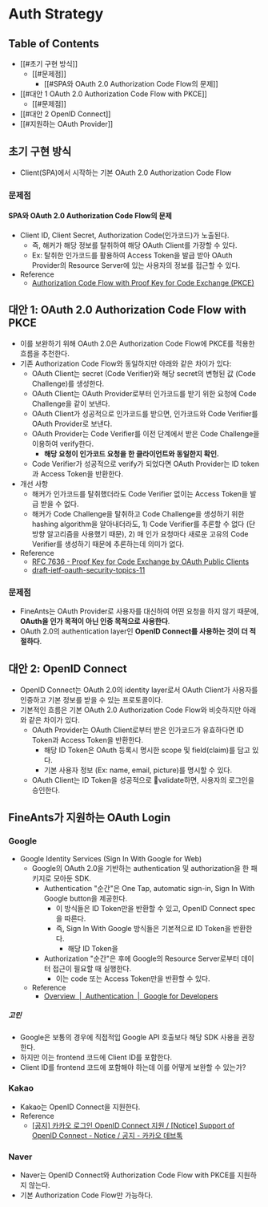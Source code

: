 
# Auth Strategy

## Table of Contents
- [[#초기 구현 방식]]
	- [[#문제점]]
		- [[#SPA와 OAuth 2.0 Authorization Code Flow의 문제]]
- [[#대안 1 OAuth 2.0 Authorization Code Flow with PKCE]]
	- [[#문제점]]
- [[#대안 2 OpenID Connect]]
- [[#지원하는 OAuth Provider]]

## 초기 구현 방식
- Client(SPA)에서 시작하는 기본 OAuth 2.0 Authorization Code Flow
### 문제점
#### SPA와 OAuth 2.0 Authorization Code Flow의 문제
- Client ID, Client Secret, Authorization Code(인가코드)가 노출된다.
	- 즉, 해커가 해당 정보를 탈취하여 해당 OAuth Client를 가장할 수 있다.
	- Ex: 탈취한 인가코드를 활용하여 Access Token을 발급 받아 OAuth Provider의 Resource Server에 있는 사용자의 정보를 접근할 수 있다.
- Reference
	- [Authorization Code Flow with Proof Key for Code Exchange (PKCE)](https://auth0.com/docs/get-started/authentication-and-authorization-flow/authorization-code-flow-with-proof-key-for-code-exchange-pkce)

## 대안 1: OAuth 2.0 Authorization Code Flow with PKCE
- 이를 보완하기 위해 OAuth 2.0은 Authorization Code Flow에 PKCE를 적용한 흐름을 추천한다.
- 기존 Authorization Code Flow와 동일하지만 아래와 같은 차이가 있다:
	- OAuth Client는 secret (Code Verifier)와 해당 secret의 변형된 값 (Code Challenge)를 생성한다.
	- OAuth Client는 OAuth Provider로부터 인가코드를 받기 위한 요청에 Code Challenge을 같이 보낸다.
	- OAuth Client가 성공적으로 인가코드를 받으면, 인가코드와 Code Verifier를 OAuth Provider로 보낸다.
	- OAuth Provider는 Code Verifier를 이전 단계에서 받은 Code Challenge을 이용하여 verify한다.
		- **해당 요청이 인가코드 요청을 한 클라이언트와 동일한지 확인.**
	- Code Verifier가 성공적으로 verify가 되었다면 OAuth Provider는 ID token과 Access Token을 반환한다.
- 개선 사항
	- 해커가 인가코드를 탈취했더라도 Code Verifier 없이는 Access Token을 발급 받을 수 없다.
	- 해커가 Code Challenge을 탈취하고 Code Challenge을 생성하기 위한 hashing algorithm을 알아내더라도, 1) Code Verifier를 추론할 수 없다 (단방향 알고리즘을 사용했기 때문), 2) 매 인가 요청마다 새로운 고유의 Code Verifier를 생성하기 때문에 추론하는데 의미가 없다.
- Reference
	- [RFC 7636 - Proof Key for Code Exchange by OAuth Public Clients](https://datatracker.ietf.org/doc/html/rfc7636)
	- [draft-ietf-oauth-security-topics-11](https://datatracker.ietf.org/doc/html/draft-ietf-oauth-security-topics-11)
### 문제점
- FineAnts는 OAuth Provider로 사용자를 대신하여 어떤 요청을 하지 않기 때문에, **OAuth을 인가 목적이 아닌 인증 목적으로 사용한다**.
- OAuth 2.0의 authentication layer인 **OpenID Connect를 사용하는 것이 더 적절하다**.

## 대안 2: OpenID Connect
- OpenID Connect는 OAuth 2.0의 identity layer로서 OAuth Client가 사용자를 인증하고 기본 정보를 받을 수 있는 프로토콜이다.
- 기본적인 흐름은 기본 OAuth 2.0 Authorization Code Flow와 비슷하지만 아래와 같은 차이가 있다.
	- OAuth Provider는 OAuth Client로부터 받은 인가코드가 유효하다면 ID Token과 Access Token을 반환한다.
		- 해당 ID Token은 OAuth 등록시 명시한 scope 및 field(claim)를 담고 있다.
		- 기본 사용자 정보 (Ex: name, email, picture)를 명시할 수 있다.
	- OAuth Client는 ID Token을 성공적으로 validate하면, 사용자의 로그인을 승인한다.

## FineAnts가 지원하는 OAuth Login
### Google
- Google Identity Services (Sign In With Google for Web)
	- Google의 OAuth 2.0을 기반하는 authentication 및 authorization을 한 패키지로 모아둔 SDK.
		- Authentication "순간"은 One Tap, automatic sign-in, Sign In With Google button을 제공한다.
			- 이 방식들은 ID Token만을 반환할 수 있고, OpenID Connect spec을 따른다.
			- 즉, Sign In With Google 방식들은 기본적으로 ID Token을 반환한다.
				- 해당 ID Token을 
		- Authorization "순간"은 후에 Google의 Resource Server로부터 데이터 접근이 필요할 때 실행한다.
			- 이는 code 또는 Access Token만을 반환할 수 있다.
	- Reference
		- [Overview  |  Authentication  |  Google for Developers](https://developers.google.com/identity/gsi/web/guides/overview#compare_to_oauth_and_openid_connect)
##### 고민
- Google은 보통의 경우에 직접적입 Google API 호출보다 해당 SDK 사용을 권장한다.
- 하지만 이는 frontend 코드에 Client ID를 포함한다.
- Client ID를 frontend 코드에 포함해야 하는데 이를 어떻게 보완할 수 있는가?
### Kakao
- Kakao는 OpenID Connect을 지원한다.
- Reference
	- [[공지] 카카오 로그인 OpenID Connect 지원 / [Notice] Support of OpenID Connect - Notice / 공지 - 카카오 데브톡](https://devtalk.kakao.com/t/openid-connect-notice-support-of-openid-connect/121888)
### Naver
- Naver는 OpenID Connect와 Authorization Code Flow with PKCE를 지원하지 않는다.
- 기본 Authorization Code Flow만 가능하다.




